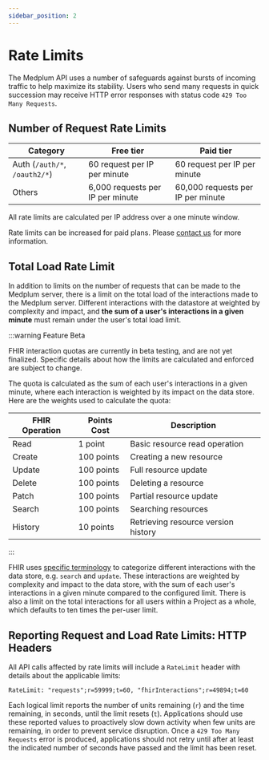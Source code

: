 ```yaml
---
sidebar_position: 2
---
```


# Rate Limits

The Medplum API uses a number of safeguards against bursts of incoming traffic to help maximize its stability. Users who
send many requests in quick succession may receive HTTP error responses with status code `429 Too Many Requests`.

## Number of Request Rate Limits

| Category                      | Free tier                        | Paid tier                         |
| ----------------------------- | -------------------------------- | --------------------------------- |
| Auth (`/auth/*`, `/oauth2/*`) | 60 request per IP per minute     | 60 request per IP per minute      |
| Others                        | 6,000 requests per IP per minute | 60,000 requests per IP per minute |

All rate limits are calculated per IP address over a one minute window.

Rate limits can be increased for paid plans. Please [contact us](mailto:info+rate-limits@medplum.com?subject=Increase%20rate%20limits) for more information.

## Total Load Rate Limit

In addition to limits on the number of requests that can be made to the Medplum server, there is a limit on the total load of the interactions made to the Medplum server. Different interactions with the datastore at weighted by complexity and impact, and **the sum of a user's interactions in a given minute** must remain under the user's total load limit. 

:::warning Feature Beta

FHIR interaction quotas are currently in beta testing, and are not yet finalized. Specific details about how
the limits are calculated and enforced are subject to change.

The quota is calculated as the sum of each user's interactions in a given minute, where each interaction is weighted by its impact on the data store. Here are the weights used to calculate the quota:

| FHIR Operation | Points Cost | Description |
|----------------|-------------|-------------|
| Read | 1 point | Basic resource read operation |
| Create | 100 points | Creating a new resource |
| Update | 100 points | Full resource update |
| Delete | 100 points | Deleting a resource |
| Patch | 100 points | Partial resource update |
| Search | 100 points | Searching resources |
| History | 10 points | Retrieving resource version history |

:::

FHIR uses [specific terminology](http://hl7.org/fhir/restful-interaction) to categorize different interactions with
the data store, e.g. `search` and `update`. These interactions are weighted by complexity and impact to the data store,
with the sum of each user's interactions in a given minute compared to the configured limit. There is also
a limit on the total interactions for all users within a Project as a whole, which defaults to ten times the per-user
limit.

## Reporting Request and Load Rate Limits: HTTP Headers

All API calls affected by rate limits will include a `RateLimit` header with details about the applicable limits:

```
RateLimit: "requests";r=59999;t=60, "fhirInteractions";r=49894;t=60
```

Each logical limit reports the number of units remaining (`r`) and the time remaining, in seconds, until
the limit resets (`t`). Applications should use these reported values to proactively slow down activity when
few units are remaining, in order to prevent service disruption. Once a `429 Too Many Requests` error is produced,
applications should not retry until after at least the indicated number of seconds have passed and the limit has
been reset.
